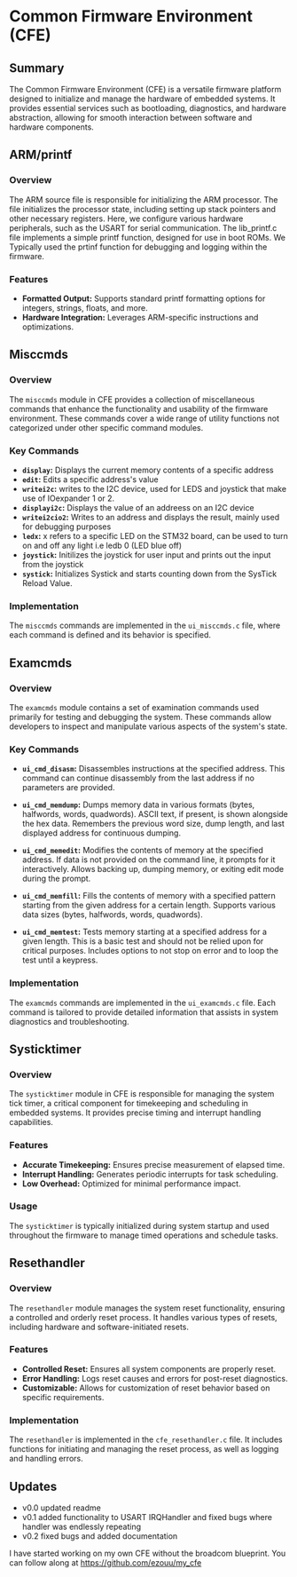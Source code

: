 
# Common Firmware Environment (CFE)

## Summary

The Common Firmware Environment (CFE) is a versatile firmware platform designed to initialize and manage the hardware of embedded systems. It provides essential services such as bootloading, diagnostics, and hardware abstraction, allowing for smooth interaction between software and hardware components.

## ARM/printf

### Overview

The ARM source file is responsible for initializing the ARM processor. The file initializes the processor state, including setting up stack pointers and other necessary registers. Here, we configure various hardware peripherals, such as the USART for serial communication. The lib_printf.c file implements a simple printf function, designed for use in boot ROMs. We Typically used the prtinf function for debugging and logging within the firmware.

### Features

- **Formatted Output:** Supports standard printf formatting options for integers, strings, floats, and more.
- **Hardware Integration:** Leverages ARM-specific instructions and optimizations.

## Misccmds

### Overview

The `misccmds` module in CFE provides a collection of miscellaneous commands that enhance the functionality and usability of the firmware environment. These commands cover a wide range of utility functions not categorized under other specific command modules.

### Key Commands

- **`display`:** Displays the current memory contents of a specific address
- **`edit`:** Edits a specific address's value
- **`writei2c`:** writes to the I2C device, used for LEDS and joystick that make use of IOexpander 1 or 2.
- **`displayi2c`:** Displays the value of an addreess on an I2C device
- **`writei2cio2`:** Writes to an address and displays the result, mainly used for debugging purposes
- **`ledx`:** x refers to a specific LED on the STM32 board, can be used to turn on and off any light i.e ledb 0 (LED blue off)
- **`joystick`:** Initilizes the joystick for user input and prints out the input from the joystick
- **`systick`:** Initializes Systick and starts counting down from the SysTick Reload Value.  

### Implementation

The `misccmds` commands are implemented in the `ui_misccmds.c` file, where each command is defined and its behavior is specified.

## Examcmds

### Overview

The `examcmds` module contains a set of examination commands used primarily for testing and debugging the system. These commands allow developers to inspect and manipulate various aspects of the system's state.

### Key Commands

- **`ui_cmd_disasm`:** Disassembles instructions at the specified address. This command can continue disassembly from the last address if no parameters are provided.

- **`ui_cmd_memdump`:** Dumps memory data in various formats (bytes, halfwords, words, quadwords). ASCII text, if present, is shown alongside the hex data. Remembers the previous word size, dump length, and last displayed address for continuous dumping.

- **`ui_cmd_memedit`:** Modifies the contents of memory at the specified address. If data is not provided on the command line, it prompts for it interactively. Allows backing up, dumping memory, or exiting edit mode during the prompt.

- **`ui_cmd_memfill`:** Fills the contents of memory with a specified pattern starting from the given address for a certain length. Supports various data sizes (bytes, halfwords, words, quadwords).

- **`ui_cmd_memtest`:** Tests memory starting at a specified address for a given length. This is a basic test and should not be relied upon for critical purposes. Includes options to not stop on error and to loop the test until a keypress.

### Implementation

The `examcmds` commands are implemented in the `ui_examcmds.c` file. Each command is tailored to provide detailed information that assists in system diagnostics and troubleshooting.

## Systicktimer

### Overview

The `systicktimer` module in CFE is responsible for managing the system tick timer, a critical component for timekeeping and scheduling in embedded systems. It provides precise timing and interrupt handling capabilities.

### Features

- **Accurate Timekeeping:** Ensures precise measurement of elapsed time.
- **Interrupt Handling:** Generates periodic interrupts for task scheduling.
- **Low Overhead:** Optimized for minimal performance impact.

### Usage

The `systicktimer` is typically initialized during system startup and used throughout the firmware to manage timed operations and schedule tasks.

## Resethandler

### Overview

The `resethandler` module manages the system reset functionality, ensuring a controlled and orderly reset process. It handles various types of resets, including hardware and software-initiated resets.

### Features

- **Controlled Reset:** Ensures all system components are properly reset.
- **Error Handling:** Logs reset causes and errors for post-reset diagnostics.
- **Customizable:** Allows for customization of reset behavior based on specific requirements.

### Implementation

The `resethandler` is implemented in the `cfe_resethandler.c` file. It includes functions for initiating and managing the reset process, as well as logging and handling errors.

## Updates

- v0.0 updated readme 
- v0.1 added functionality to USART IRQHandler and fixed bugs where handler was endlessly repeating
- v0.2 fixed bugs and added documentation

I have started working on my own CFE without the broadcom blueprint. You can follow along at https://github.com/ezouu/my_cfe
